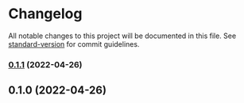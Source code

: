 # Changelog

All notable changes to this project will be documented in this file. See [standard-version](https://github.com/conventional-changelog/standard-version) for commit guidelines.

### [0.1.1](https://github.com/mrmilu/front_web_mrmilu/compare/v0.1.0...v0.1.1) (2022-04-26)

## 0.1.0 (2022-04-26)
